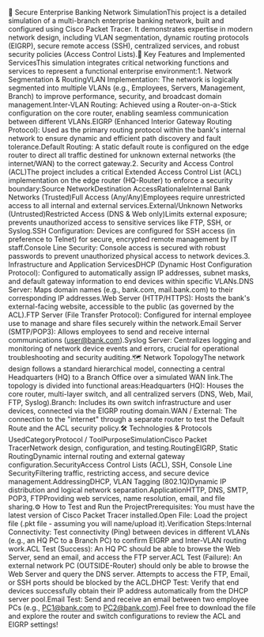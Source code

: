 🏦 Secure Enterprise Banking Network SimulationThis project is a detailed simulation of a multi-branch enterprise banking network, built and configured using Cisco Packet Tracer. It demonstrates expertise in modern network design, including VLAN segmentation, dynamic routing protocols (EIGRP), secure remote access (SSH), centralized services, and robust security policies (Access Control Lists).🚀 Key Features and Implemented ServicesThis simulation integrates critical networking functions and services to represent a functional enterprise environment:1. Network Segmentation & RoutingVLAN Implementation: The network is logically segmented into multiple VLANs (e.g., Employees, Servers, Management, Branch) to improve performance, security, and broadcast domain management.Inter-VLAN Routing: Achieved using a Router-on-a-Stick configuration on the core router, enabling seamless communication between different VLANs.EIGRP (Enhanced Interior Gateway Routing Protocol): Used as the primary routing protocol within the bank's internal network to ensure dynamic and efficient path discovery and fault tolerance.Default Routing: A static default route is configured on the edge router to direct all traffic destined for unknown external networks (the internet/WAN) to the correct gateway.2. Security and Access Control (ACL)The project includes a critical Extended Access Control List (ACL) implementation on the edge router (HQ-Router) to enforce a security boundary:Source NetworkDestination AccessRationaleInternal Bank Networks (Trusted)Full Access (Any/Any)Employees require unrestricted access to all internal and external services.External/Unknown Networks (Untrusted)Restricted Access (DNS & Web only)Limits external exposure; prevents unauthorized access to sensitive services like FTP, SSH, or Syslog.SSH Configuration: Devices are configured for SSH access (in preference to Telnet) for secure, encrypted remote management by IT staff.Console Line Security: Console access is secured with robust passwords to prevent unauthorized physical access to network devices.3. Infrastructure and Application ServicesDHCP (Dynamic Host Configuration Protocol): Configured to automatically assign IP addresses, subnet masks, and default gateway information to end devices within specific VLANs.DNS Server: Maps domain names (e.g., bank.com, mail.bank.com) to their corresponding IP addresses.Web Server (HTTP/HTTPS): Hosts the bank's external-facing website, accessible to the public (as governed by the ACL).FTP Server (File Transfer Protocol): Configured for internal employee use to manage and share files securely within the network.Email Server (SMTP/POP3): Allows employees to send and receive internal communications (user@bank.com).Syslog Server: Centralizes logging and monitoring of network device events and errors, crucial for operational troubleshooting and security auditing.🗺️ Network TopologyThe network design follows a standard hierarchical model, connecting a central Headquarters (HQ) to a Branch Office over a simulated WAN link.The topology is divided into functional areas:Headquarters (HQ): Houses the core router, multi-layer switch, and all centralized servers (DNS, Web, Mail, FTP, Syslog).Branch: Includes its own switch infrastructure and user devices, connected via the EIGRP routing domain.WAN / External: The connection to the "internet" through a separate router to test the Default Route and the ACL security policy.🛠️ Technologies & Protocols UsedCategoryProtocol / ToolPurposeSimulationCisco Packet TracerNetwork design, configuration, and testing.RoutingEIGRP, Static RoutingDynamic internal routing and external gateway configuration.SecurityAccess Control Lists (ACL), SSH, Console Line SecurityFiltering traffic, restricting access, and secure device management.AddressingDHCP, VLAN Tagging (802.1Q)Dynamic IP distribution and logical network separation.ApplicationHTTP, DNS, SMTP, POP3, FTPProviding web services, name resolution, email, and file sharing.⚙️ How to Test and Run the ProjectPrerequisites: You must have the latest version of Cisco Packet Tracer installed.Open File: Load the project file (.pkt file - assuming you will name/upload it).Verification Steps:Internal Connectivity: Test connectivity (Ping) between devices in different VLANs (e.g., an HQ PC to a Branch PC) to confirm EIGRP and Inter-VLAN routing work.ACL Test (Success): An HQ PC should be able to browse the Web Server, send an email, and access the FTP server.ACL Test (Failure): An external network PC (OUTSIDE-Router) should only be able to browse the Web Server and query the DNS server. Attempts to access the FTP, Email, or SSH ports should be blocked by the ACL.DHCP Test: Verify that end devices successfully obtain their IP address automatically from the DHCP server pool.Email Test: Send and receive an email between two employee PCs (e.g., PC1@bank.com to PC2@bank.com).Feel free to download the file and explore the router and switch configurations to review the ACL and EIGRP settings!
